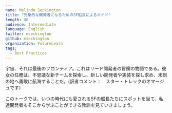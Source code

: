 ```yaml
---
name: Melinda Seckington
title: "先駆的な開発者になるためのSF船長によるガイド"
length: 40
audience: Intermediate
language: English
twitter: mseckington
github: mseckington
organization: FutureLearn
tags:
  - Best Practices
---
```

宇宙、それは最後のフロンティア。これはリード開発者の冒険の物語である。彼女の任務は、不思議な新チームを探索し、新しい開発者や実装を探し求め、未到の地へ勇敢に航海することだ。(訳者コメント：　スター・トレックのオマージュです）

このトークでは、いつの時代にも愛されるSFの船長たちにスポットを当て、私達開発者もそこから学ぶことができる教訓を見ていきましょう。

